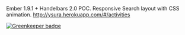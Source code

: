 Ember 1.9.1 + Handelbars 2.0 POC. 
Responsive Search layout with CSS animation.
http://ysura.herokuapp.com/#/activities


[![Greenkeeper badge](https://badges.greenkeeper.io/Romanior/em-test.svg)](https://greenkeeper.io/)